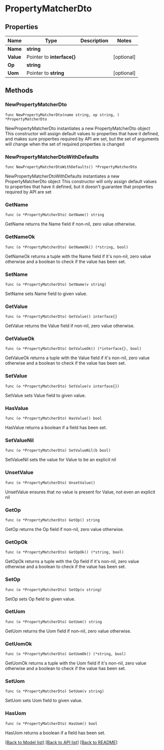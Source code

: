 # PropertyMatcherDto

## Properties

Name | Type | Description | Notes
------------ | ------------- | ------------- | -------------
**Name** | **string** |  | 
**Value** | Pointer to **interface{}** |  | [optional] 
**Op** | **string** |  | 
**Uom** | Pointer to **string** |  | [optional] 

## Methods

### NewPropertyMatcherDto

`func NewPropertyMatcherDto(name string, op string, ) *PropertyMatcherDto`

NewPropertyMatcherDto instantiates a new PropertyMatcherDto object
This constructor will assign default values to properties that have it defined,
and makes sure properties required by API are set, but the set of arguments
will change when the set of required properties is changed

### NewPropertyMatcherDtoWithDefaults

`func NewPropertyMatcherDtoWithDefaults() *PropertyMatcherDto`

NewPropertyMatcherDtoWithDefaults instantiates a new PropertyMatcherDto object
This constructor will only assign default values to properties that have it defined,
but it doesn't guarantee that properties required by API are set

### GetName

`func (o *PropertyMatcherDto) GetName() string`

GetName returns the Name field if non-nil, zero value otherwise.

### GetNameOk

`func (o *PropertyMatcherDto) GetNameOk() (*string, bool)`

GetNameOk returns a tuple with the Name field if it's non-nil, zero value otherwise
and a boolean to check if the value has been set.

### SetName

`func (o *PropertyMatcherDto) SetName(v string)`

SetName sets Name field to given value.


### GetValue

`func (o *PropertyMatcherDto) GetValue() interface{}`

GetValue returns the Value field if non-nil, zero value otherwise.

### GetValueOk

`func (o *PropertyMatcherDto) GetValueOk() (*interface{}, bool)`

GetValueOk returns a tuple with the Value field if it's non-nil, zero value otherwise
and a boolean to check if the value has been set.

### SetValue

`func (o *PropertyMatcherDto) SetValue(v interface{})`

SetValue sets Value field to given value.

### HasValue

`func (o *PropertyMatcherDto) HasValue() bool`

HasValue returns a boolean if a field has been set.

### SetValueNil

`func (o *PropertyMatcherDto) SetValueNil(b bool)`

 SetValueNil sets the value for Value to be an explicit nil

### UnsetValue
`func (o *PropertyMatcherDto) UnsetValue()`

UnsetValue ensures that no value is present for Value, not even an explicit nil
### GetOp

`func (o *PropertyMatcherDto) GetOp() string`

GetOp returns the Op field if non-nil, zero value otherwise.

### GetOpOk

`func (o *PropertyMatcherDto) GetOpOk() (*string, bool)`

GetOpOk returns a tuple with the Op field if it's non-nil, zero value otherwise
and a boolean to check if the value has been set.

### SetOp

`func (o *PropertyMatcherDto) SetOp(v string)`

SetOp sets Op field to given value.


### GetUom

`func (o *PropertyMatcherDto) GetUom() string`

GetUom returns the Uom field if non-nil, zero value otherwise.

### GetUomOk

`func (o *PropertyMatcherDto) GetUomOk() (*string, bool)`

GetUomOk returns a tuple with the Uom field if it's non-nil, zero value otherwise
and a boolean to check if the value has been set.

### SetUom

`func (o *PropertyMatcherDto) SetUom(v string)`

SetUom sets Uom field to given value.

### HasUom

`func (o *PropertyMatcherDto) HasUom() bool`

HasUom returns a boolean if a field has been set.


[[Back to Model list]](../README.md#documentation-for-models) [[Back to API list]](../README.md#documentation-for-api-endpoints) [[Back to README]](../README.md)


